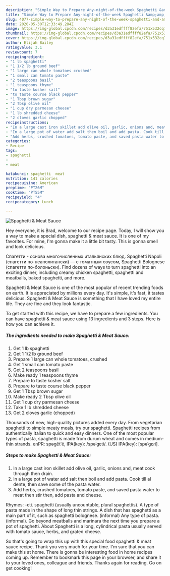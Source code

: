 ```yaml
---
description: "Simple Way to Prepare Any-night-of-the-week Spaghetti &amp;amp; Meat Sauce"
title: "Simple Way to Prepare Any-night-of-the-week Spaghetti &amp;amp; Meat Sauce"
slug: 4077-simple-way-to-prepare-any-night-of-the-week-spaghetti-and-amp-meat-sauce
date: 2020-05-30T12:33:49.284Z
image: https://img-global.cpcdn.com/recipes/d3a31edffff82efa/751x532cq70/spaghetti-meat-sauce-recipe-main-photo.jpg
thumbnail: https://img-global.cpcdn.com/recipes/d3a31edffff82efa/751x532cq70/spaghetti-meat-sauce-recipe-main-photo.jpg
cover: https://img-global.cpcdn.com/recipes/d3a31edffff82efa/751x532cq70/spaghetti-meat-sauce-recipe-main-photo.jpg
author: Elijah Bailey
ratingvalue: 3.1
reviewcount: 7
recipeingredient:
- "1 lb spaghetti"
- "1 1/2 lb ground beef"
- "1 large can whole tomatoes crushed"
- "1 small can tomato paste"
- "2 teaspoons basil"
- "1 teaspoons thyme"
- "to taste kosher salt"
- "to taste course black pepper"
- "1 Tbsp brown sugar"
- "2 Tbsp olive oil"
- "1 cup dry parmesan cheese"
- "1 lb shredded cheese"
- "2 cloves garlic chopped"
recipeinstructions:
- "In a large cast iron skillet add olive oil, garlic, onions and, meat cook through then drain."
- "In a large pot of water add salt then boil and add pasta. Cook till al dente, then save some of the pasta water."
- "Add herbs, crushed tomatoes, tomato paste, and saved pasta water to meat then stir then, add pasta and cheese."
categories:
- Recipe
tags:
- spaghetti
- 
- meat

katakunci: spaghetti  meat 
nutrition: 141 calories
recipecuisine: American
preptime: "PT26M"
cooktime: "PT55M"
recipeyield: "4"
recipecategory: Lunch

---
```



![Spaghetti &amp; Meat Sauce](https://img-global.cpcdn.com/recipes/d3a31edffff82efa/751x532cq70/spaghetti-meat-sauce-recipe-main-photo.jpg)

Hey everyone, it is Brad, welcome to our recipe page. Today, I will show you a way to make a special dish, spaghetti &amp; meat sauce. It is one of my favorites. For mine, I'm gonna make it a little bit tasty. This is gonna smell and look delicious.

Cпагетти - основа многочисленных итальянских блюд. Spaghetti Napoli (спагетти по-неаполитански) — с томатным соусом, Spaghetti Bolognese (спагетти по-болоньски). Find dozens of ways to turn spaghetti into an exciting dinner, including creamy chicken spaghetti, spaghetti and meatballs, baked spaghetti, and more.

Spaghetti &amp; Meat Sauce is one of the most popular of recent trending foods on earth. It is appreciated by millions every day. It's simple, it's fast, it tastes delicious. Spaghetti &amp; Meat Sauce is something that I have loved my entire life. They are fine and they look fantastic.


To get started with this recipe, we have to prepare a few ingredients. You can have spaghetti &amp; meat sauce using 13 ingredients and 3 steps. Here is how you can achieve it.

<!--inarticleads1-->

##### The ingredients needed to make Spaghetti &amp; Meat Sauce:

1. Get 1 lb spaghetti
1. Get 1 1/2 lb ground beef
1. Prepare 1 large can whole tomatoes, crushed
1. Get 1 small can tomato paste
1. Get 2 teaspoons basil
1. Make ready 1 teaspoons thyme
1. Prepare to taste kosher salt
1. Prepare to taste course black pepper
1. Get 1 Tbsp brown sugar
1. Make ready 2 Tbsp olive oil
1. Get 1 cup dry parmesan cheese
1. Take 1 lb shredded cheese
1. Get 2 cloves garlic (chopped)


Thousands of new, high-quality pictures added every day. From vegetarian spaghetti to simple meaty meals, try our spaghetti. Spaghetti recipes from authentically Italian to quick and easy dinners. One of the most popular types of pasta, spaghetti is made from durum wheat and comes in medium-thin strands. enPR: spəgĕtʹē, IPA(key): /spəˈɡɛti/. (US) IPA(key): [spəˈɡɛɾi]. 

<!--inarticleads2-->

##### Steps to make Spaghetti &amp; Meat Sauce:

1. In a large cast iron skillet add olive oil, garlic, onions and, meat cook through then drain.
1. In a large pot of water add salt then boil and add pasta. Cook till al dente, then save some of the pasta water.
1. Add herbs, crushed tomatoes, tomato paste, and saved pasta water to meat then stir then, add pasta and cheese.


Rhymes: -ɛti. spaghetti (usually uncountable, plural spaghettis). A type of pasta made in the shape of long thin strings. A dish that has spaghetti as a main part of it, such as spaghetti bolognese. (informal) Any type of pasta. (informal). Go beyond meatballs and marinara the next time you prepare a pot of spaghetti. About Spaghetti is a long, cylindrical pasta usually served with tomato sauce, herbs, and grated cheese. 

So that's going to wrap this up with this special food spaghetti &amp; meat sauce recipe. Thank you very much for your time. I'm sure that you can make this at home. There is gonna be interesting food in home recipes coming up. Remember to bookmark this page in your browser, and share it to your loved ones, colleague and friends. Thanks again for reading. Go on get cooking!

